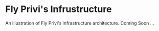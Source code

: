 # Fly Privi's Infrustructure
An illustration of Fly Privi's infrastructure architecture. Coming Soon ...

